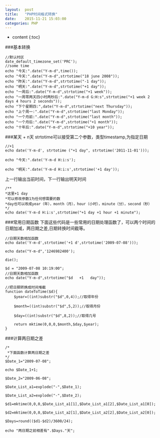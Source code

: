 ```yaml
---
layout:  post
title:   "PHP时间格式转换"
date:    2015-11-21 15:03:00
categories: PHP
---
```

* content
{:toc}

###基本转换
    
    //默认时区
    date_default_timezone_set('PRC'); 
    //some time
    echo "今天:".date("Y-m-d",time());
    echo "今天:".date("Y-m-d",strtotime("18 june 2008"));
    echo "昨天:".date("Y-m-d",strtotime("-1 day"));
    echo "明天:".date("Y-m-d",strtotime("+1 day"));
    echo "一周后:".date("Y-m-d",strtotime("+1 week"));
    echo "一周零两天四小时两秒后:".date("Y-m-d G:H:s",strtotime("+1 week 2 days 4 hours 2 seconds"));
    echo "下个星期四:",date("Y-m-d",strtotime("next Thursday"));
    echo "上个周一:".date("Y-m-d",strtotime("last Monday"));
    echo "一个月前:".date("Y-m-d",strtotime("last month"));
    echo "一个月后:".date("Y-m-d",strtotime("+1 month"));
    echo "十年后:".date("Y-m-d",strtotime("+10 year"));


###某天 + n天
strtotime可以接受第二个参数，类型timestamp,为指定日期

    //+1
    echo date('Y-m-d', strtotime ("+1 day", strtotime('2011-11-01')));

    echo "今天:".date('Y-m-d H:i:s');

    echo "明天:".date('Y-m-d H:i:s',strtotime('+1 day'));


上一行输出当前时间，下一行输出明天时间

    /**
    *这里+1 day
    *可以修改参数1为任何想需要的数
    *day也可以改成year（年），month（月），hour（小时），minute（分），second（秒）
    */
    echo date('Y-m-d H:i:s',strtotime("+1 day +1 hour +1 minute");

###常用日期函数
下面这些代码是一些常用的日期处理函数了，可以两个时间的日期加减，两日期之差,日期转换时间截等。

    //日期天数相加函数
    echo date('Y-m-d',strtotime('+1 d',strtotime('2009-07-08'))); 
     
    echo date("Y-m-d",'1246982400');

    die();
     
    $d = "2009-07-08 10:19:00";
    //日期天数相加函数
    echo date("Y-m-d",strtotime("$d   +1   day"));   

    //把日期转换成时间堆截
    function dateToTime($d){
        $year=((int)substr("$d",0,4));//取得年份
         
        $month=((int)substr("$d",5,2));//取得月份
         
        $day=((int)substr("$d",8,2));//取得几号
         
        return mktime(0,0,0,$month,$day,$year);
    }


###计算两日期之差

    /*
     *下面函数计算两日期之差
    */
    $Date_1="2009-07-08";
     
    echo $Date_1+1;
     
    $Date_2="2009-06-08";

    $Date_List_a1=explode("-",$Date_1);
     
    $Date_List_a2=explode("-",$Date_2);
     
    $d1=mktime(0,0,0,$Date_List_a1[1],$Date_List_a1[2],$Date_List_a1[0]);
     
    $d2=mktime(0,0,0,$Date_List_a2[1],$Date_List_a2[2],$Date_List_a2[0]);
     
    $Days=round(($d1-$d2)/3600/24);
     
    echo "两日期之前相差有".$Days."天";




